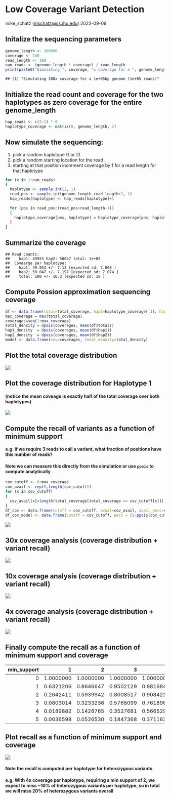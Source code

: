 Low Coverage Variant Detection
================
mike\_schatz (<mschatz@cs.jhu.edu>)
2022-09-09

## Initalize the sequencing parameters

``` r
genome_length <- 100000
coverage <- 100
read_length <- 100
num_reads <- (genome_length * coverage) / read_length
print(paste0("Simulating ", coverage, "x coverage for a ", genome_length, "bp genome (", num_reads, " reads)"))
```

    ## [1] "Simulating 100x coverage for a 1e+05bp genome (1e+05 reads)"

## Initialize the read count and coverage for the two haplotypes as zero coverage for the entire genome\_length

``` r
hap_reads <- c(2:1) * 0
haplotype_coverage <- matrix(0, genome_length, 2)
```

## Now simulate the sequencing:

1.  pick a random haplotype (1 or 2)
2.  pick a random starting location for the read
3.  starting at that position increment coverage by 1 for a read length for that haplotype

``` r
for (x in 1:num_reads)
{
  haplotype <- sample.int(2, 1)
  read_pos <- sample.int(genome_length-read_length+1, 1)
  hap_reads[haplotype] <- hap_reads[haplotype]+1
  
  for (pos in read_pos:(read_pos+read_length-1))
  {
    haplotype_coverage[pos, haplotype] = haplotype_coverage[pos, haplotype] + 1
  }
}
```

## Summarize the coverage

    ## Read counts: 
    ##    hap1: 49953 hap2: 50047 total: 1e+05 
    ##  Covearge per haplotype:
    ##    hap1: 49.953 +/- 7.13 [expected sd: 7.068 ]
    ##    hap2: 50.047 +/- 7.197 [expected sd: 7.074 ]
    ##    total: 100 +/- 10.2 [expected sd: 10 ]

## Compute Possion approximation sequencing coverage

``` r
df <- data.frame(total=total_coverage, hap1=haplotype_coverage[,1], hap2=haplotype_coverage[,2])
max_coverage = max(total_coverage)
coverages=seq(1:max_coverage)
total_density = dpois(coverages, mean(df$total))
hap1_density  = dpois(coverages, mean(df$hap1))
hap2_density  = dpois(coverages, mean(df$hap2))
model <- data.frame(cov=coverages, total_density=total_density)
```

## Plot the total coverage distribution

![](coverage_analysis_files/figure-markdown_github/unnamed-chunk-7-1.png)

## Plot the coverage distribution for Haplotype 1

#### (notice the mean coveage is exactly half of the total coverage over both haplotypes)

![](coverage_analysis_files/figure-markdown_github/unnamed-chunk-8-1.png)

## Compute the recall of variants as a function of minimum support

#### e.g. if we require 3 reads to call a variant, what fraction of positions have this number of reads?

#### Note we can measure this directly from the simulation or use `ppois` to compute analytically

``` r
cov_cutoff <- 0:max_coverage
cov_avail <- rep(0,length(cov_cutoff))
for (x in cov_cutoff)
{
  cov_avail[x]=length(total_coverage[total_coverage >= cov_cutoff[x]])
}
df_cov <- data.frame(cutoff = cov_cutoff, avail=cov_avail, avail_perc=cov_avail/genome_length)
df_cov_model <- data.frame(cutoff = cov_cutoff, perc = (1-ppois(cov_cutoff-1, coverage)))
```

![](coverage_analysis_files/figure-markdown_github/unnamed-chunk-10-1.png)

## 30x coverage analysis (coverage distribution + variant recall)

![](coverage_analysis_files/figure-markdown_github/unnamed-chunk-11-1.png)

## 10x coverage analysis (coverage distribution + variant recall)

![](coverage_analysis_files/figure-markdown_github/unnamed-chunk-12-1.png)

## 4x coverage analysis (coverage distribution + variant recall)

![](coverage_analysis_files/figure-markdown_github/unnamed-chunk-13-1.png)

## Finally compute the recall as a function of minimum support and coverage

<table style="width:100%;">
<colgroup>
<col width="8%" />
<col width="6%" />
<col width="6%" />
<col width="6%" />
<col width="6%" />
<col width="6%" />
<col width="6%" />
<col width="6%" />
<col width="6%" />
<col width="6%" />
<col width="6%" />
<col width="6%" />
<col width="6%" />
<col width="6%" />
<col width="2%" />
</colgroup>
<thead>
<tr class="header">
<th align="right">min_support</th>
<th align="right">1</th>
<th align="right">2</th>
<th align="right">3</th>
<th align="right">4</th>
<th align="right">5</th>
<th align="right">6</th>
<th align="right">7</th>
<th align="right">8</th>
<th align="right">9</th>
<th align="right">10</th>
<th align="right">15</th>
<th align="right">20</th>
<th align="right">25</th>
<th align="right">30</th>
</tr>
</thead>
<tbody>
<tr class="odd">
<td align="right">0</td>
<td align="right">1.0000000</td>
<td align="right">1.0000000</td>
<td align="right">1.0000000</td>
<td align="right">1.0000000</td>
<td align="right">1.0000000</td>
<td align="right">1.0000000</td>
<td align="right">1.0000000</td>
<td align="right">1.0000000</td>
<td align="right">1.0000000</td>
<td align="right">1.0000000</td>
<td align="right">1.0000000</td>
<td align="right">1.0000000</td>
<td align="right">1.0000000</td>
<td align="right">1</td>
</tr>
<tr class="even">
<td align="right">1</td>
<td align="right">0.6321206</td>
<td align="right">0.8646647</td>
<td align="right">0.9502129</td>
<td align="right">0.9816844</td>
<td align="right">0.9932621</td>
<td align="right">0.9975212</td>
<td align="right">0.9990881</td>
<td align="right">0.9996645</td>
<td align="right">0.9998766</td>
<td align="right">0.9999546</td>
<td align="right">0.9999997</td>
<td align="right">1.0000000</td>
<td align="right">1.0000000</td>
<td align="right">1</td>
</tr>
<tr class="odd">
<td align="right">2</td>
<td align="right">0.2642411</td>
<td align="right">0.5939942</td>
<td align="right">0.8008517</td>
<td align="right">0.9084218</td>
<td align="right">0.9595723</td>
<td align="right">0.9826487</td>
<td align="right">0.9927049</td>
<td align="right">0.9969808</td>
<td align="right">0.9987659</td>
<td align="right">0.9995006</td>
<td align="right">0.9999951</td>
<td align="right">1.0000000</td>
<td align="right">1.0000000</td>
<td align="right">1</td>
</tr>
<tr class="even">
<td align="right">3</td>
<td align="right">0.0803014</td>
<td align="right">0.3233236</td>
<td align="right">0.5768099</td>
<td align="right">0.7618967</td>
<td align="right">0.8753480</td>
<td align="right">0.9380312</td>
<td align="right">0.9703638</td>
<td align="right">0.9862460</td>
<td align="right">0.9937678</td>
<td align="right">0.9972306</td>
<td align="right">0.9999607</td>
<td align="right">0.9999995</td>
<td align="right">1.0000000</td>
<td align="right">1</td>
</tr>
<tr class="odd">
<td align="right">4</td>
<td align="right">0.0189882</td>
<td align="right">0.1428765</td>
<td align="right">0.3527681</td>
<td align="right">0.5665299</td>
<td align="right">0.7349741</td>
<td align="right">0.8487961</td>
<td align="right">0.9182346</td>
<td align="right">0.9576199</td>
<td align="right">0.9787735</td>
<td align="right">0.9896639</td>
<td align="right">0.9997886</td>
<td align="right">0.9999968</td>
<td align="right">1.0000000</td>
<td align="right">1</td>
</tr>
<tr class="even">
<td align="right">5</td>
<td align="right">0.0036598</td>
<td align="right">0.0526530</td>
<td align="right">0.1847368</td>
<td align="right">0.3711631</td>
<td align="right">0.5595067</td>
<td align="right">0.7149435</td>
<td align="right">0.8270084</td>
<td align="right">0.9003676</td>
<td align="right">0.9450364</td>
<td align="right">0.9707473</td>
<td align="right">0.9991434</td>
<td align="right">0.9999831</td>
<td align="right">0.9999997</td>
<td align="right">1</td>
</tr>
</tbody>
</table>

## Plot recall as a function of minimum support and coverage

![](coverage_analysis_files/figure-markdown_github/unnamed-chunk-15-1.png)

#### Note the recall is computed per haplotype for heterozygous variants.

#### e.g. With 4x coverage per haplotype, requiring a min support of 2, we expect to miss ~10% of heterozygous variants per haplotype, so in total we will miss 20% of heterozygous variants overall
